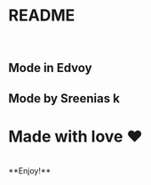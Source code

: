 # README
<br>
<h2>Mode in Edvoy</h2>
<h2>Mode by Sreenias k </h2>
<h1>Made with love ❤️</h1>
<br>
**Enjoy!**
